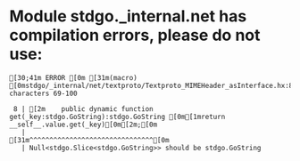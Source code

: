 # Module stdgo._internal.net has compilation errors, please do not use:
```
[30;41m ERROR [0m [31m(macro) [0mstdgo/_internal/net/textproto/Textproto_MIMEHeader_asInterface.hx:8: characters 69-100

 8 | [2m    public dynamic function get(_key:stdgo.GoString):stdgo.GoString [0m[1mreturn __self__.value.get(_key)[0m[2m;[0m
   |                                                                     [31m^^^^^^^^^^^^^^^^^^^^^^^^^^^^^^^[0m
   | Null<stdgo.Slice<stdgo.GoString>> should be stdgo.GoString


```

